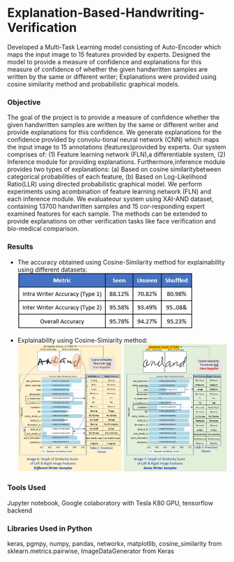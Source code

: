 # Explanation-Based-Handwriting-Verification
Developed a Multi-Task Learning model consisting of Auto-Encoder which maps the input image to 15 features provided by experts. Designed the model to provide a measure of confidence and explanations for this measure of confidence of whether the given handwritten samples are written by the same or different writer; Explanations were provided using cosine similarity method and probabilistic graphical models.


### Objective
<p> The goal of the project is to provide a measure of confidence whether the given handwritten samples are written by the same or different writer and provide explanations for this confidence. We generate explanations for the confidence provided by convolu-tional neural network (CNN) which maps the input image to 15 annotations (features)provided by experts. Our system comprises of: (1) Feature learning network (FLN),a differentiable system, (2) Inference module for providing explanations. Furthermore,inference module provides two types of explanations: (a) Based on cosine similaritybetween categorical probabilities of each feature, (b) Based on Log-Likelihood Ratio(LLR) using directed probabilistic graphical model. We perform experiments using acombination of feature learning network (FLN) and each inference module. We evaluateour system using XAI-AND dataset, containing 13700 handwritten samples and 15 cor-responding expert examined features for each sample. The methods can be extended to provide explanations on other verification tasks like face verification and bio-medical comparison. </p>

### Results
* The accuracy obtained using Cosine-Similarity method for explainability using different datasets:
![](https://github.com/ravi-teja-sunkara/Explanation-Based-Handwriting-Verification/blob/master/Images/Accuracies.JPG)

* Explainability using Cosine-Simiarity method:
![](https://github.com/ravi-teja-sunkara/Explanation-Based-Handwriting-Verification/blob/master/Images/Explainability%20using%20Cosine%20Similarity.JPG)

### Tools Used
Jupyter notebook, Google colaboratory with Tesla K80 GPU, tensorflow backend

### Libraries Used in Python
keras, pgmpy, numpy, pandas, networkx, matplotlib, cosine_similarity from sklearn.metrics.pairwise, ImageDataGenerator from Keras

